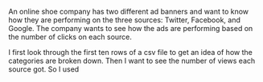 An online shoe company has two different ad banners and want to know how they are performing on the three sources: Twitter, Facebook, and Google.  The company wants to see how the ads are performing based on the number of clicks on each source.

I first look through the first ten rows of a csv file to get an idea of how the categories are broken down.  Then I want to see the number of views each source got.  So I used 
